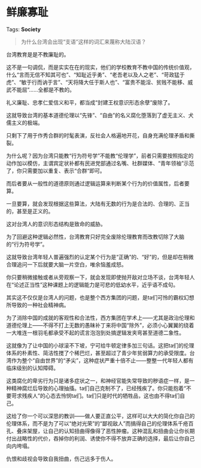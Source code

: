 # 鲜廉寡耻

Tags: **Society**

> 为什么台湾会出现“支语”这样的词汇来蔑称大陆汉语？



台湾教育是是不教廉耻的。

这不是一句调侃，而是实实在在的现实，他们的学校教育不教中国的传统价值观，什么“言而无信不知其可也”、“知耻近乎勇”、“老吾老以及人之老”、“苛政猛于虎”、“敏于行而讷于言”、“天将降大任于斯人也”、“富贵不能淫、贫贱不能移、威武不能屈”……全都是不教的。

礼义廉耻、忠孝仁爱信义和平，都当成“封建王权意识形态余孽”废除了。

这就导致台湾的基本道德伦理以“先锋”、“自由”的名义腐化堕落到了虚无主义、犬儒主义的极端。

只剩下了用于作秀合群的时髦表演，反社会人格遍地开花，自身充满伦理矛盾和撕裂。

为什么呢？因为台湾只能教“行为符号学”不能教“伦理学”，前者只需要按照指定的动作加以模仿，主谓宾定状补都有民进党部通过名嘴、社群媒体、“青年领袖”示范了，你只需要加以重复、表示“合群“即可。

而后者要从一般性的道德原则通过逻辑运算来判断某个行为的价值属性，后者要算。

一旦要算，就会发现根据这些算法，大陆有无数的行为是合法的、合理的、正当的，甚至是正义的。

这对台湾人的意识形态结构是致命的威胁。

为了回避这种逻辑必然性，台湾教育只好完全废除伦理教育而改教切除了大脑的“行为符号学”。

这就导致台湾年轻人普遍强烈的认定某个行为是“正确”的、“好”的，但是却在稍微合理追问一下后就要大脑一片空白，唯余恼羞成怒。

你只要稍微接触或者从旁观察一下，就会发现即使抛开敌对立场不谈，台湾年轻人在“论述正当性”这种课题上的逻辑能力是可悲的低幼水平，近乎语不成句。

其实这不仅仅是台湾人的问题，也是整个西方集团的问题，是ta们可怜的霸权幻想所导致的一种社会精神病。

为了消除中国的成就的客观性和合法性，西方集团在学术上——尤其是政治伦理和道德伦理上——不得不打上无数的愚昧补丁来将中国“除外”，必须小心翼翼的绕着一大堆连一根羽毛都承受不起的谎言泡泡到处搞逻辑发夹弯甚至道德二象性。

这就像为了让中国的小球滚不下坡，宁可给牛顿定律多加三句话。这把ta们的伦理体系的朴素性、简洁性搅了个稀巴烂，甚至超过了青少年贫弱算力的承受限度。台湾作为整个“自由世界”的“矛尖”，这种症状严重十倍不止——整整一代年轻人都有临床级别的认知障碍。

这类腐化的卑劣行为只是诸多症状之一，和神经官能失常导致的秽语症一样，是一种精神腐烂后导致的心理抽搐。ta们自己克制不了，已经残疾了。你只能抱着“不要苛求残疾人”的心态去怜悯ta们。ta们只是时代的牺牲品，这也由不得ta们自己。

这给了你一个可以深思的教训——做人要正直公平，这样可以大大的简化你自己的伦理体系，而不是为了可以“绝对光荣”的“鄙视敌人”而搞得自己的伦理体系千疮百孔、叠床架屋，让自己的认知扭曲得像得了恶性肿瘤。这种混乱和扭曲会让你长期付出战略性的代价，吞掉你的利润、诱使你不得不放弃正确的选择，最后让你自己向内垮塌。

仇恨和歧视会导致自我扭曲，伤己远多于伤人。



